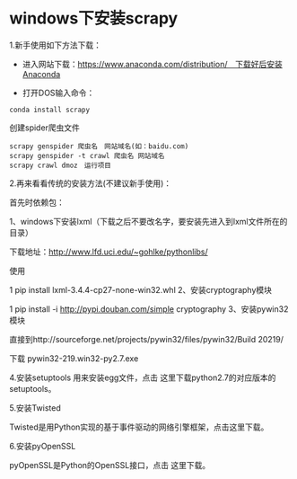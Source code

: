 # windows下安装scrapy

1.新手使用如下方法下载：
- 进入网站下载：https://www.anaconda.com/distribution/　下载好后安装Anaconda

- 打开DOS输入命令：
```
conda install scrapy 
```


创建spider爬虫文件
```
scrapy genspider 爬虫名　网站域名(如：baidu.com)
scrapy genspider -t crawl 爬虫名 网站域名
scrapy crawl dmoz　运行项目

```


2.再来看看传统的安装方法(不建议新手使用)：

首先时依赖包：

1、windows下安装lxml（下载之后不要改名字，要安装先进入到lxml文件所在的目录）

下载地址：http://www.lfd.uci.edu/~gohlke/pythonlibs/

使用

1
pip install lxml-3.4.4-cp27-none-win32.whl
2、安装cryptography模块

1
pip install -i http://pypi.douban.com/simple cryptography
3、安装pywin32模块

直接到http://sourceforge.net/projects/pywin32/files/pywin32/Build 20219/

下载  pywin32-219.win32-py2.7.exe

4.安装setuptools 
 用来安装egg文件，点击 这里下载python2.7的对应版本的setuptools。 

5.安装Twisted

Twisted是用Python实现的基于事件驱动的网络引擎框架，点击这里下载。

6.安装pyOpenSSL

pyOpenSSL是Python的OpenSSL接口，点击 这里下载。 

